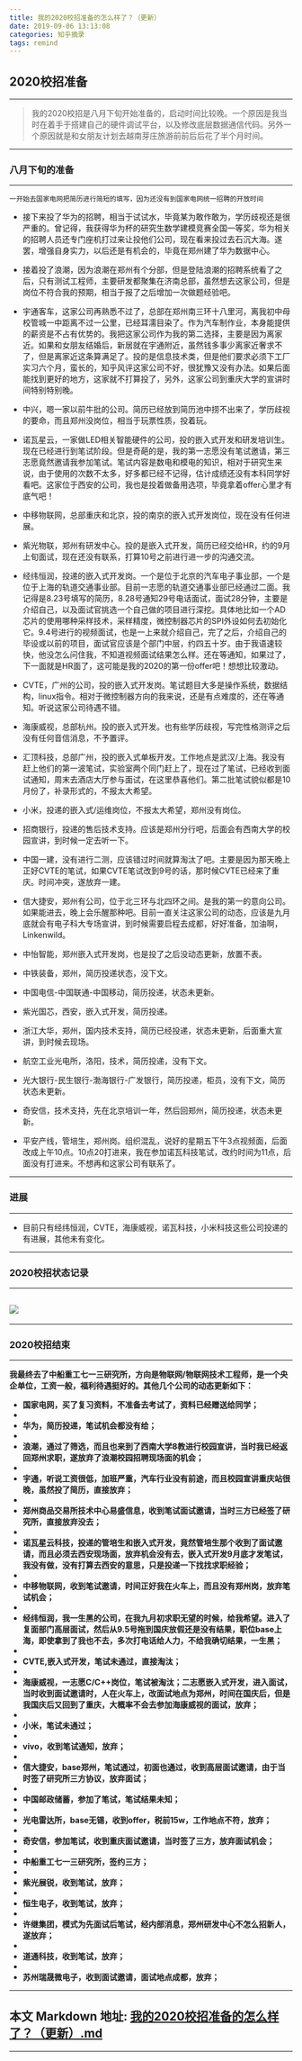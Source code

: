 ```yaml
---
title: 我的2020校招准备的怎么样了？（更新）
date: 2019-09-06 13:13:08
categories: 知乎摘录
tags: remind
---
```

## 2020校招准备
-----
> 我的2020校招是八月下旬开始准备的，启动时间比较晚。一个原因是我当时在着手于搭建自己的硬件调试平台，以及修改底层数据通信代码。另外一个原因就是和女朋友计划去越南芽庄旅游前前后后花了半个月时间。

-------

### 八月下旬的准备
-------
    一开始去国家电网把简历进行简短的填写，因为还没有到国家电网统一招聘的开放时间
- 接下来投了华为的招聘，相当于试试水，毕竟某为敢作敢为，学历歧视还是很严重的。曾记得，我获得华为杯的研究生数学建模竞赛全国一等奖，华为相关的招聘人员还专门座机打过来让投他们公司，现在看来投过去石沉大海。遂罢，增强自身实力，以后还是有机会的，毕竟在郑州建了华为数据中心。

- 接着投了浪潮，因为浪潮在郑州有个分部，但是登陆浪潮的招聘系统看了之后，只有测试工程师，主要研发都聚集在济南总部，虽然想去这家公司，但是岗位不符合我的预期，相当于报了之后增加一次做题经验吧。

- 宇通客车，这家公司再熟悉不过了，总部在郑州南三环十八里河，离我初中母校管城一中距离不过一公里，已经耳濡目染了。作为汽车制作业，本身能提供的薪资是不占有优势的。我把这家公司作为我的第二选择，主要是因为离家近。如果和女朋友结婚后，新居就在宇通附近，虽然钱多事少离家近奢求不了，但是离家近这条算满足了。投的是信息技术类，但是他们要求必须下工厂实习六个月，蛮长的，知乎风评这家公司不好，很犹豫又没有办法。如果后面能找到更好的地方，这家就不打算投了，另外，这家公司到重庆大学的宣讲时间特别特别晚。

- 中兴，嗯一家以前牛批的公司。简历已经放到简历池中捞不出来了，学历歧视的要命，而且郑州没岗位，相当于玩票性质，投着玩。

- 诺瓦星云，一家做LED相关智能硬件的公司，投的嵌入式开发和研发培训生。现在已经进行到笔试阶段。但是奇葩的是，我的第一志愿没有笔试邀请，第三志愿竟然邀请我参加笔试。笔试内容是数电和模电的知识，相对于研究生来说，由于使用的次数不太多，好多都已经不记得，估计成绩还没有本科同学好看吧。这家位于西安的公司，我也是投着做备用选项，毕竟拿着offer心里才有底气吧！

- 中移物联网，总部重庆和北京，投的南京的嵌入式开发岗位，现在没有任何进展。

- 紫光物联，郑州有研发中心。投的是嵌入式开发，简历已经交给HR，约的9月上旬面试，现在还没有联系，打算10号之前进行进一步的沟通交流。

- 经纬恒润，投递的嵌入式开发岗。一个是位于北京的汽车电子事业部，一个是位于上海的轨道交通事业部。目前一志愿的轨道交通事业部已经通过二面。我记得是8.23号填写的简历，8.28号通知29号电话面试，面试28分钟，主要是介绍自己，以及面试官挑选一个自己做的项目进行深挖。具体地比如一个AD芯片的使用哪种采样技术，采样精度，微控制器芯片的SPI外设如何去初始化它。9.4号进行的视频面试，也是一上来就介绍自己，完了之后，介绍自己的毕设或以前的项目，面试官应该是个部门中层，约四五十岁。由于我语速较快，他没怎么问住我，不知道视频面试结果怎么样。还在等通知，如果过了，下一面就是HR面了，这可能是我的2020的第一份offer吧！想想比较激动。

- CVTE，广州的公司，投的嵌入式开发岗。笔试题目大多是操作系统，数据结构，linux指令。相对于微控制器方向的我来说，还是有点难度的，还在等通知。听说这家公司待遇不错。

- 海康威视，总部杭州。投的嵌入式开发。也有些学历歧视，写完性格测评之后没有任何音信消息，不予置评。

- 汇顶科技，总部广州，投的嵌入式单板开发。工作地点是武汉/上海。我没有赶上他们的第一波笔试，实验室两个同门赶上了，现在过了笔试，已经收到面试通知，周末去酒店大厅参与面试，在这里恭喜他们。第二批笔试貌似都是10月份了，补录形式的，不报太大希望。

- 小米，投递的嵌入式/运维岗位，不报太大希望，郑州没有岗位。

- 招商银行，投递的售后技术支持。应该是郑州分行吧，后面会有西南大学的校园宣讲，到时候一定去听一下。

- 中国一建，没有进行二测，应该错过时间就算淘汰了吧。主要是因为那天晚上正好CVTE的笔试，如果CVTE笔试改到9号的话，那时候CVTE已经来了重庆。时间冲突，遂放弃一建。

- 信大捷安，郑州有公司，位于北三环与北四环之间。是我的第一的意向公司。如果能进去，晚上会乐醒那种吧。目前一直关注这家公司的动态，应该是九月底就会有电子科大专场宣讲，到时候需要启程去成都，好好准备，加油啊，Linkenwild。

- 中怡智能，郑州嵌入式开发岗，也是投了之后没动态更新，放置不表。

- 中铁装备，郑州，简历投递状态，没下文。

- 中国电信-中国联通-中国移动，简历投递，状态未更新。

- 紫光国芯，西安，嵌入式开发，简历投递。

- 浙江大华，郑州，国内技术支持，简历已经投递，状态未更新，后面重大宣讲，到时候去现场。

- 航空工业光电所，洛阳，技术，简历投递，没有下文。

- 光大银行-民生银行-渤海银行-广发银行，简历投递，柜员，没有下文，简历状态未更新。

- 奇安信，技术支持，先在北京培训一年，然后回郑州，简历投递，状态未更新。

- 平安产线，管培生，郑州岗。组织混乱，说好的星期五下午3点视频面，后面改成上午10点。10点20打进来，我在参加诺瓦科技笔试，改约时间为11点，后面没有打进来。不想再和这家公司有联系了。

----
### 进展
----

- 目前只有经纬恒润，CVTE，海康威视，诺瓦科技，小米科技这些公司投递的有进展，其他未有变化。

---
### 2020校招状态记录
----
![](https://linkenwild.github.io/images/2020xioaozhao.jpg)
-------

----------

### 2020校招结束
---

**我最终去了中船重工七一三研究所，方向是物联网/物联网技术工程师，是一个央企单位，工资一般，福利待遇挺好的。其他几个公司的动态更新如下：**

- **国家电网，买了复习资料，不准备去考试了，资料已经赠送给同学；**
- 
- **华为，简历投递，笔试机会都没有给；**
- 
- **浪潮，通过了筛选，而且也来到了西南大学8教进行校园宣讲，当时我已经返回郑州求职，遂放弃了浪潮校园招聘现场面的机会；**
- 
- **宇通，听说工资很低，加班严重，汽车行业没有前途，而且校园宣讲重庆站很晚，虽然投了简历，直接放弃；**
- 
- **郑州商品交易所技术中心易盛信息，收到笔试面试邀请，当时三方已经签了研究所，直接放弃没去；**
- 
- **诺瓦星云科技，投递的管培生和嵌入式开发，竟然管培生那个收到了面试邀请，而且必须去西安现场面，放弃机会没有去，嵌入式开发9月底才发笔试，我没有做，没有打算去西安的意思，只是投递一下找找求职经验；**
- 
- **中移物联网，收到笔试邀请，时间正好我在火车上，而且没有郑州岗，放弃笔试机会；**
- 
- **经纬恒润，我一生黑的公司，在我九月初求职无望的时候，给我希望。进入了复面部门高层面试，然后从9.5号拖到国庆放假还是没有结果，职位base上海，即使拿到了我也不去，多次打电话给人力，不给我确切结果，一生黑；**
- 
- **CVTE,嵌入式开发，笔试未通过，直接淘汰；**
- 
- **海康威视，一志愿C/C++岗位，笔试被淘汰；二志愿嵌入式开发，进入面试，当时收到面试邀请时，人在火车上，改面试地点为郑州，时间在国庆后，但是我国庆后又回到了重庆，大概率不会去参加海康威视的面试，放弃；**
- 
- **小米，笔试未通过；**
- 
- **vivo，收到笔试通知，放弃；**
- 
- **信大捷安，base郑州，笔试通过，初面也通过，收到高层面试邀请，由于当时签了研究所三方协议，放弃面试；**
- 
- **中国邮政储蓄，参加了笔试，笔试结果未知；**
- 
- **光电雷达所，base无锡，收到offer，税前15w，工作地点不符，放弃；**
- 
- **奇安信，参加笔试，收到重庆面试邀请，当时签了三方，放弃面试机会；**
- 
- **中船重工七一三研究所，签约三方；**
- 
- **紫光展锐，收到笔试，放弃；**
- 
- **恒生电子，收到笔试，放弃；**
- 
- **许继集团，模式为先面试后笔试，经内部消息，郑州研发中心不怎么招新人，遂放弃；**
- 
- **道通科技，收到笔试，放弃；**
- 
- **苏州瑞晟微电子，收到面试邀请，面试地点成都，放弃；**
-------
本文 Markdown 地址: [ 我的2020校招准备的怎么样了？（更新）.md](https://github.com/linkenwild/linkenwild.github.io/blob/master/Markdown/我的2020校招准备的怎么样了？（更新）.md)
---------
-------